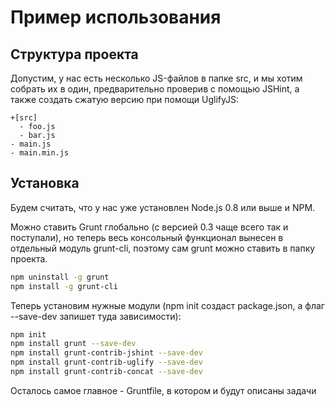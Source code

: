 Пример использования
====================

Структура проекта
-----------------

Допустим, у нас есть несколько JS-файлов в папке src, и мы хотим собрать их в один, предварительно проверив c помощью JSHint, а также создать сжатую версию при помощи UglifyJS:

```
+[src]
  - foo.js
  - bar.js
- main.js
- main.min.js
```

Установка
---------

Будем считать, что у нас уже установлен Node.js 0.8 или выше и NPM.

Можно ставить Grunt глобально (с версией 0.3 чаще всего так и поступали), но теперь весь консольный функционал вынесен в отдельный модуль grunt-cli, поэтому сам grunt можно ставить в папку проекта.

```bash
npm uninstall -g grunt
npm install -g grunt-cli
```

Теперь установим нужные модули (npm init создаст package.json, а флаг --save-dev запишет туда зависимости):

```bash
npm init
npm install grunt --save-dev
npm install grunt-contrib-jshint --save-dev
npm install grunt-contrib-uglify --save-dev
npm install grunt-contrib-concat --save-dev
```

Осталось самое главное - Gruntfile, в котором и будут описаны задачи
